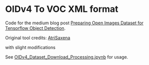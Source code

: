 # OIDv4 To VOC XML format
Code for the medium blog post [Preparing Open Images Dataset for Tensorflow Object Detection](https://medium.com/@het-pandya/preparing-open-images-dataset-for-tensorflow-object-detection-c3da6e688eb5).

Original tool credits: [AtriSaxena](https://github.com/AtriSaxena/OIDv4_to_VOC)

with slight modifications

See [OIDv4_Dataset_Download_Processing.ipynb](https://github.com/horizons-ml/OIDv4_annotation_tool/blob/main/OIDv4_Dataset_Download_Processing.ipynb) for usage.
